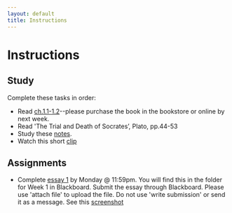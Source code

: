 ```yaml
---
layout: default
title: Instructions
---
```



# Instructions #




## Study

Complete these tasks in order: 

+ Read [ch.1.1-1.2](/Teaching/Examined/Intro/ch1.pdf)--please purchase the book in the bookstore or online by next week.
+ Read 'The Trial and Death of Socrates’, Plato, pp.44-53 
+ Study these [notes](/Teaching/Examined/Intro/Notes). 
+ Watch this short [clip](https://www.youtube.com/watch?v=h55X9LJTAg4)


## Assignments

+ Complete [essay 1](/Teaching/Examined/Intro/Essay) by Monday  @ 11:59pm. You will find this in the folder for Week 1 in Blackboard. Submit the essay through Blackboard. Please use 'attach file' to upload the file. Do not use 'write submission' or send it as a message. See this [screenshot](screenshot.png)
